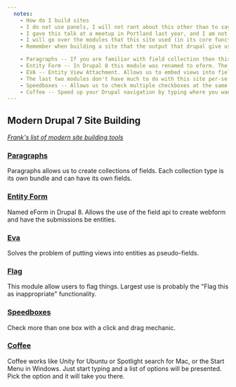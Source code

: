 ```yaml
---
  notes:
    - How do I build sites
    - I do not use panels, I will not rant about this other than to say I have never found panels to be necessary and it adds too much and overrides too much of Drupal core's functionality for me to use it.
    - I gave this talk at a meetup in Portland last year, and I am not going to go into great detail here. I wrote a blog post about it and if you would like more details I suggest you look there.
    - I will go over the modules that this site used (in its core functionality), what they do, how they relate to Drupal 8.
    - Remember when building a site that the output that drupal give us is always a suggestion. The important part of site building is giving the content team everything they need, you can leave it up to the developers and themers to make sure that the content gets displayed properly.

    - Paragraphs -- If you are familiar with field collection then this module functions very similarly, with the main exception of the user being able to pick the bundle or paragraph type when creating content.
    - Entity Form -- In Drupal 8 this module was renamed to eform. The cool part of this module is that it allows us to use the field api to create webforms. Unlike the webform module, the form submissions are entities. This gives us flexibility use in views or displaying them with multiple view modes.
    - EVA -- Entity View Attachment. Allows us to embed views into fields. Handy for things like Taxonomy term views or anywhere an ID can be used as an argument in a view.
    - The last two modules don't have much to do with this site per-se but they are fantastic modules that will really help a site-builder.
    - Speedboxes -- Allows us to check multiple checkboxes at the same time. Super useful for setting up permissions. (@TODO create licecap demo gif)
    - Coffee -- Speed up your Drupal navigation by typing where you want to go. Much like unity for Ubuntu or Spotlight for Mac or Start for Windows, this module allows us to zip around our site's admin interface with ease.  (@TODO create licecap demo gif)
---
```


## Modern Drupal 7 Site Building

*[Frank's list of modern site building tools](https://www.frobiovox.com/posts/2015/09/22/modern-drupal7-site-building-tools.html)*

### [Paragraphs](https://www.drupal.org/project/paragraphs)

Paragraphs allows us to create collections of fields. Each collection type is its own bundle and can have its own fields.

### [Entity Form](https://www.drupal.org/project/eform)

Named eForm in Drupal 8. Allows the use of the field api to create webform and have the submissions be entities.

### [Eva](https://www.drupal.org/project/eva)

Solves the problem of putting views into entities as pseudo-fields.

### [Flag](https://www.drupal.org/project/flag)

This module allow users to flag things. Largest use is probably the "Flag this as inappropriate" functionality.

### [Speedboxes](https://www.drupal.org/project/speedboxes)

Check more than one box with a click and drag mechanic.

### [Coffee](https://www.drupal.org/project/coffee)

Coffee works like Unity for Ubuntu or Spotlight search for Mac, or the Start Menu in Windows. Just start typing and a list of options will be presented. Pick the option and it will take you there.
